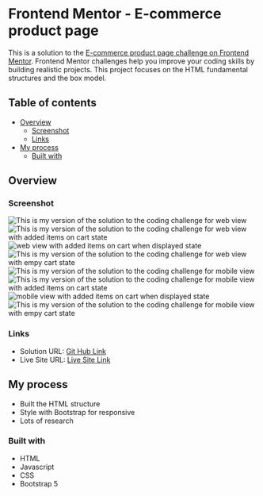 # Frontend Mentor - E-commerce product page

This is a solution to the [E-commerce product page challenge on Frontend Mentor](https://www.frontendmentor.io/challenges/ecommerce-product-page-UPsZ9MJp6). Frontend Mentor challenges help you improve your coding skills by building realistic projects. This project focuses on the HTML fundamental structures and the box model.

## Table of contents

- [Overview](#overview)
  - [Screenshot](#screenshot)
  - [Links](#links)
- [My process](#my-process)
  - [Built with](#built-with)

## Overview

### Screenshot

![This is my version of the solution to the coding challenge for web view](./final/web-view.jpg)
![This is my version of the solution to the coding challenge for web view with added items on cart state](./final/web-view-cartcount.jpg)
![web view with added items on cart when displayed state](./final/web-view-with-items-on-cart.jpg)
![This is my version of the solution to the coding challenge for web view with empy cart state](./final/web-view-cart-empty.jpg)
![This is my version of the solution to the coding challenge for mobile view](./final/mobile-view.jpg)
![This is my version of the solution to the coding challenge for mobile view with added items on cart state](./final/mobile-view-cartcount.jpg)
![mobile view with added items on cart when displayed state](./final/mobile-view-with-items-on-cart.jpg)
![This is my version of the solution to the coding challenge for mobile view with empy cart state](./final/mobile-view-cart-empty.jpg)

### Links

- Solution URL: [Git Hub Link](https://github.com/ajasmine94/product_page-bootstrap)
- Live Site URL: [Live Site Link](https://e-commercepage-bootstrap.netlify.app)

## My process

- Built the HTML structure
- Style with Bootstrap for responsive
- Lots of research

### Built with

- HTML
- Javascript
- CSS
- Bootstrap 5
